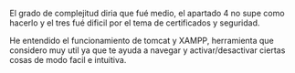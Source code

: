 El grado de complejitud diria que fué medio, el apartado 4 no supe como hacerlo y el tres fué dificil por el tema de certificados y seguridad.

He entendido el funcionamiento de tomcat y XAMPP, herramienta que considero muy util ya que te ayuda a navegar y activar/desactivar ciertas cosas de modo facil e intuitiva.
